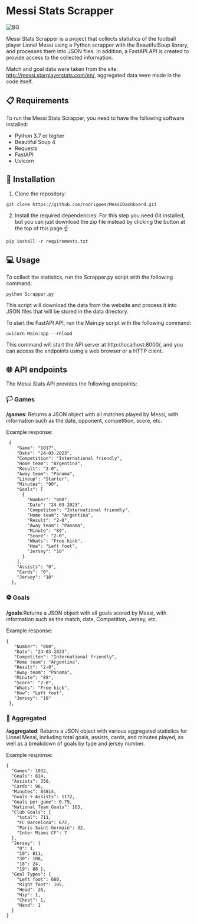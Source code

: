 # Messi Stats Scrapper

![BG](https://user-images.githubusercontent.com/36699060/229926354-0572d805-ae8b-43b3-b129-bdceab7043e9.png)

Messi Stats Scrapper is a project that collects statistics of the football player Lionel Messi using a Python scrapper with the BeautifulSoup library, and processes them into JSON files. In addition, a FastAPI API is created to provide access to the collected information.

Match and goal data were taken from the site: http://messi.starplayerstats.com/en/, aggregated data were made in the code itself.

## 📋 Requirements

To run the Messi Stats Scrapper, you need to have the following software installed:

- Python 3.7 or higher
- Beautiful Soup 4
- Requests
- FastAPI
- Uvicorn

## 💾 Installation

1. Clone the repository:

```
git clone https://github.com/rodrigoes/MessiDashboard.git
```

2. Install the required dependencies: For this step you need Git installed, but you can just download the zip file instead by clicking the button at the top of this page ☝️

```
pip install -r requirements.txt
```

## 💻 Usage

To collect the statistics, run the Scrapper.py script with the following command:

```
python Scrapper.py
```

This script will download the data from the website and process it into JSON files that will be stored in the data directory.

To start the FastAPI API, run the Main.py script with the following command:

```
uvicorn Main:app --reload
```

This command will start the API server at http://localhost:8000/, and you can access the endpoints using a web browser or a HTTP client.

## 🌐 API endpoints

The Messi Stats API provides the following endpoints:

### 🏳 Games

**/games**: Returns a JSON object with all matches played by Messi, with information such as the date, opponent, competition, score, etc.

Example response:

```
 {
    "Game": "1017",
    "Date": "24-03-2023",
    "Competition": "International friendly",
    "Home team": "Argentina",
    "Result": "2-0",
    "Away team": "Panama",
    "Lineup": "Starter",
    "Minutes": "90",
    "Goals": [
      {
        "Number": "800",
        "Date": "24-03-2023",
        "Competiton": "International friendly",
        "Home team": "Argentina",
        "Result": "2-0",
        "Away team": "Panama",
        "Minute": "89",
        "Score": "2-0",
        "Whats": "Free kick",
        "How": "Left foot",
        "Jersey": "10"
      }
    ],
    "Assists": "0",
    "Cards": "0",
    "Jersey": "10"
  },
```

### ⚽ Goals

**/goals**:Returns a JSON object with all goals scored by Messi, with information such as the match, date, Competition, Jersey, etc.

Example response:

```
{
   "Number": "800",
   "Date": "24-03-2023",
   "Competiton": "International friendly",
   "Home team": "Argentina",
   "Result": "2-0",
   "Away team": "Panama",
   "Minute": "89",
   "Score": "2-0",
   "Whats": "Free kick",
   "How": "Left foot",
   "Jersey": "10"
 },
```

### 🧾 Aggregated

**/aggregated**: Returns a JSON object with various aggregated statistics for Lionel Messi, including total goals, assists, cards, and minutes played, as well as a breakdown of goals by type and jersey number.

Example response:

```
{
  "Games": 1032,
  "Goals": 814,
  "Assists": 358,
  "Cards": 96,
  "Minutes": 84814,
  "Goals + Assists": 1172,
  "Goals per game": 0.79,
  "National Team Goals": 103,
  "Club Goals": {
    "total": 711,
    "FC Barcelona": 672,
    "Paris Saint-Germain": 32,
    "Inter Miami CF": 7
  },
  "Jersey": {
    "0": 1,
    "10": 811,
    "30": 108,
    "18": 24,
    "19": 88 },
  "Goal Types": {
    "Left foot": 680,
    "Right foot": 105,
    "Head": 26,
    "Hip": 1,
    "Chest": 1,
    "Hand": 1
  }
}

```
